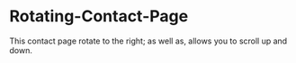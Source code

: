 # Rotating-Contact-Page
This contact page rotate to the right; as well as, allows you to scroll up and down. 
